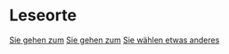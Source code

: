 <link rel="stylesheet" href="/Buchstadt-Leipzig/css/style.css">

# Leseorte

<a href="z_dn.html" class="button">Sie gehen zum</a>
<a href="z_rm.html" class="button">Sie gehen zum</a>
<a href="z_lb.html" class="button">Sie wählen etwas anderes</a>
